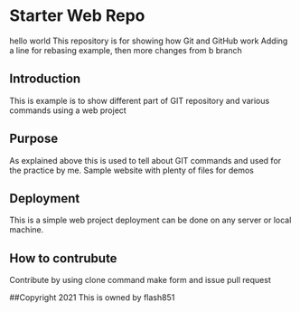 # Starter Web Repo
hello world
This repository is for showing how Git and GitHub work
Adding a line for rebasing example, then more changes from b branch
## Introduction
This is example is to show  different part of GIT repository and various commands using a web project
## Purpose
As explained above this is used to tell about GIT commands and used for the practice by me.
Sample website with plenty of files for demos

## Deployment
This is a simple web project deployment can be done on any server or local machine.
## How to contrubute
Contribute by using clone command
make form and issue pull request

##Copyright
2021 This is owned by flash851